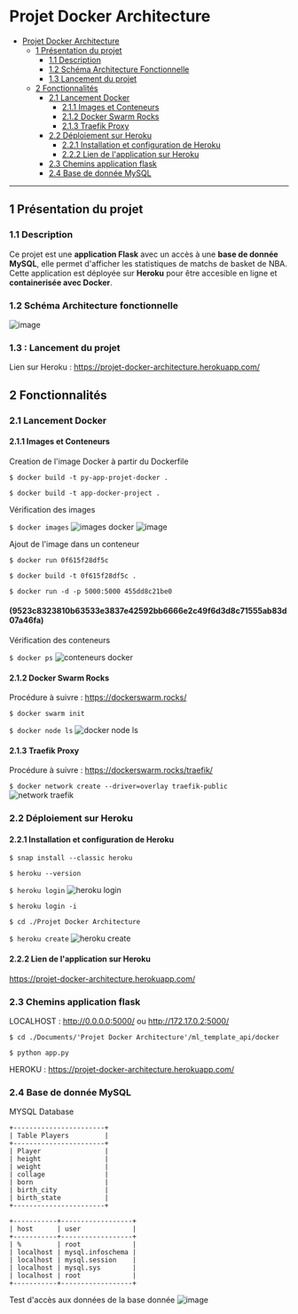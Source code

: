 # Projet Docker Architecture
- [Projet Docker Architecture](#projet-docker-architecture)
  - [1 Présentation du projet](#1-présentation-du-projet)
    - [1.1 Description](#11-description)
    - [1.2 Schéma Architecture Fonctionnelle](#12-schéma-architecture-fonctionnelle)
    - [1.3 Lancement du projet](#13-lancement-du-projet)
  - [2 Fonctionnalités](#2-fonctionnalités)
    - [2.1 Lancement Docker](#21-lancement-docker)
      - [2.1.1 Images et Conteneurs](#211-images-et-conteneurs)
      - [2.1.2 Docker Swarm Rocks](#211-docker-swarm-rocks)
      - [2.1.3 Traefik Proxy](#213-traefik-proxy)
    - [2.2 Déploiement sur Heroku](#22-déploiement-sur-heroku)
      - [2.2.1 Installation et configuration de Heroku](#221-installation-et-configuration-de-heroku)
      - [2.2.2 Lien de l'application sur Heroku](#222-lien-de-lapplication-sur-heroku)
    - [2.3 Chemins application flask](#23-chemins-application-flask)
    - [2.4 Base de donnée MySQL](#24-base-de-donnée-mysql)

------------------------------------------------------------------------------------------------------------
## 1 Présentation du projet
### 1.1 Description
Ce projet est une **application Flask** avec un accès à une **base de donnée MySQL**, elle permet d'afficher les statistiques de matchs de basket de NBA.
Cette application est déployée sur **Heroku** pour être accesible en ligne et **containerisée avec Docker**.

### 1.2 Schéma Architecture fonctionnelle

![image](https://user-images.githubusercontent.com/58144828/132656422-a4dd070a-6ee2-416c-8ead-398940cc84f4.png)


### 1.3 : Lancement du projet
Lien sur Heroku : https://projet-docker-architecture.herokuapp.com/

## 2 Fonctionnalités

### 2.1 Lancement Docker
#### 2.1.1 Images et Conteneurs
Creation de l'image Docker à partir du Dockerfile

`$ docker build -t py-app-projet-docker .`

`$ docker build -t app-docker-project .`

Vérification des images

`$ docker images`
![images docker](https://user-images.githubusercontent.com/58144828/132645427-fbe84cfa-8607-4959-b43e-12175eabb5c3.PNG)
![image](https://user-images.githubusercontent.com/58144828/132826630-22a86858-dd07-48bf-9434-d9bbf353b762.png)


Ajout de l'image dans un conteneur

`$ docker run 0f615f28df5c`

`$ docker build -t 0f615f28df5c .`

`$ docker run -d -p 5000:5000 455dd8c21be0`

#### (9523c8323810b63533e3837e42592bb6666e2c49f6d3d8c71555ab83d07a46fa)

Vérification des conteneurs 

`$ docker ps`
![conteneurs docker](https://user-images.githubusercontent.com/58144828/132645736-ce2c7d88-c4ec-4948-ba90-b0eb9d783db2.PNG)

#### 2.1.2  Docker Swarm Rocks

Procédure à suivre : <https://dockerswarm.rocks/>

`$ docker swarm init`

`$ docker node ls`
![docker node ls](https://user-images.githubusercontent.com/58144828/132645994-109b181f-2ca7-437a-b8e5-21342cb447d3.PNG)

#### 2.1.3  Traefik Proxy

Procédure à suivre : <https://dockerswarm.rocks/traefik/>

`$ docker network create --driver=overlay traefik-public`
![network traefik](https://user-images.githubusercontent.com/58144828/132645505-38e7e0b4-1c8b-41e9-be50-173fb2958485.PNG)


### 2.2 Déploiement sur Heroku

#### 2.2.1 Installation et configuration de Heroku

`$ snap install --classic heroku`

`$ heroku --version`

`$ heroku login`
![heroku login](https://user-images.githubusercontent.com/58144828/132645791-3b250a20-6a9a-40e4-b530-b862168afd14.PNG)

`$ heroku login -i`

`$ cd ./Projet Docker Architecture`

`$ heroku create`
![heroku create](https://user-images.githubusercontent.com/58144828/132645810-01d08f89-8852-4bd7-a949-740c1eaea513.PNG)

#### 2.2.2 Lien de l'application sur Heroku

<https://projet-docker-architecture.herokuapp.com/>


### 2.3 Chemins application flask

LOCALHOST : http://0.0.0.0:5000/ ou http://172.17.0.2:5000/

`$ cd ./Documents/'Projet Docker Architecture'/ml_template_api/docker`

`$ python app.py`

HEROKU : https://projet-docker-architecture.herokuapp.com/

### 2.4 Base de donnée MySQL
MYSQL Database
```
+-----------------------+
| Table Players         |
+-----------------------+
| Player                |
| height                |
| weight                |
| collage               |
| born                  |
| birth_city            |
| birth_state           |
+-----------------------+

+-----------+------------------+
| host      | user             |
+-----------+------------------+
| %         | root             |
| localhost | mysql.infoschema |
| localhost | mysql.session    |
| localhost | mysql.sys        |
| localhost | root             |
+-----------+------------------+
```

Test d'accès aux données de la base donnée 
![image](https://user-images.githubusercontent.com/58144828/132832185-a0b28bc0-1ea8-4b9f-98c4-d1c46d0dc04d.png)
